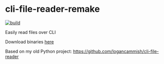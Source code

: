 # cli-file-reader-remake
[![build](https://github.com/logancammish/cli-file-reader-remake/actions/workflows/rust.yml/badge.svg)](https://github.com/logancammish/cli-file-reader-remake/actions/workflows/rust.yml)

Easily read files over CLI

Download binaries [here](https://github.com/logancammish/cli-file-reader-remake/releases/latest)

Based on my old Python project: https://github.com/logancammish/cli-file-reader
